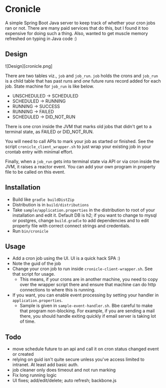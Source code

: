 # Cronicle

A simple Spring Boot Java server to keep track of whether your cron jobs ran or not. There are many paid
services that do this, but I found it too expensive for doing such a thing.
Also, wanted to get muscle memory refreshed on typing in Java code :)

## Design

![Design][cronicle.png]

There are two tables viz., `job` and `job_run`. `job` holds the crons and
`job_run` is a child table that has past runs and *one* future runs record added
for each job. State machine for `job_run` is like below.

* UNSCHEDULED -> SCHEDULED
* SCHEDULED -> RUNNING
* RUNNING -> SUCCESS 
* RUNNING -> FAILED
* SCHEDULED -> DID_NOT_RUN
  
There is one cron inside the JVM that marks old jobs that didn't get to
a terminal state, as FAILED or DID_NOT_RUN.

You will need to call APIs to mark your job as started or finished. See
the script `cronicle_client_wrapper.sh` to just wrap your existing job in your
crontab entry with minimal effort.

Finally, when a `job_run` gets into terminal state via API or via cron inside
the JVM, it raises a reactor event. You can add your own program in property
file to be called on this event. 


## Installation

* Build like `gradle buildDistZip`
* Distribution is in `build/distributions`
* Take `sample/application.properties` in the distribution to root of your installation and edit it. Default DB is h2; if you want 
  to change to mysql or postgres, change `build.gradle` to add dependencies and
  to edit property file with correct connect strings and credentials.
* Run `bin/cronicle`

## Usage

* Add a cron job using the UI. UI is a quick hack SPA :)
* Note  the guid of the job
* Change your cron job to run inside `cronicle-client-wrapper.sh`. See that script for usage.
  * This means, if your crons are in another machine, you need to copy over the wrapper script there
    and ensure that machine can do http connections to where this is running.
* If you want, you can enable event processing by setting your handler in `application.properties`.
  * Sample is given in `sample-event-handler.sh`. Bbe careful to make that program non-blocking.  For example, if you are sending a mail there, you should handle exiting quickly if email server is taking lot of time.

## Todo

* move schedule future to an api and call it on cron status changed event or created
* relying on guid isn't quite secure unless you've access limited to intranet.
  At least add basic auth.
* job cleaner only does timeout and not run marking
* Fix long running logic
* UI fixes; add/edit/delete; auto refresh; backbone.js

